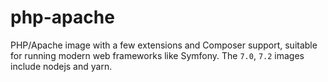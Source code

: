 # php-apache
PHP/Apache image with a few extensions and Composer support, suitable for running modern web frameworks like Symfony.
The `7.0`, `7.2` images include nodejs and yarn.
